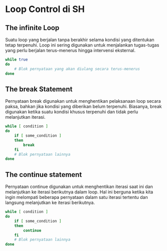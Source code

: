 # Loop Control di SH

## The infinite Loop
Suatu loop yang berjalan tanpa berakhir selama kondisi yang ditentukan tetap terpenuhi. Loop ini sering digunakan untuk menjalankan tugas-tugas yang perlu berjalan terus-menerus hingga intervensi eksternal.
```sh
while true
do
    # Blok pernyataan yang akan diulang secara terus-menerus
done
```

## The break Statement
Pernyataan break digunakan untuk menghentikan pelaksanaan loop secara paksa, bahkan jika kondisi yang diberikan belum terpenuhi. Biasanya, break digunakan ketika suatu kondisi khusus terpenuhi dan tidak perlu melanjutkan iterasi.
```sh
while [ condition ]
do
    if [ some_condition ]
    then
        break
    fi
    # Blok pernyataan lainnya
done
```

## The continue statement
Pernyataan continue digunakan untuk menghentikan iterasi saat ini dan melanjutkan ke iterasi berikutnya dalam loop. Hal ini berguna ketika kita ingin melompati beberapa pernyataan dalam satu iterasi tertentu dan langsung melanjutkan ke iterasi berikutnya.
```sh
while [ condition ]
do
    if [ some_condition ]
    then
        continue
    fi
    # Blok pernyataan lainnya
done
```
